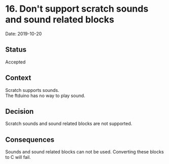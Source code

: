 # 16. Don't support scratch sounds and sound related blocks

Date: 2019-10-20

## Status

Accepted

## Context

Scratch supports sounds.  
The ftduino has no way to play sound.  

## Decision

Scratch sounds and sound related blocks are not supported.  

## Consequences

Sounds and sound related blocks can not be used. Converting these blocks to C will fail.
